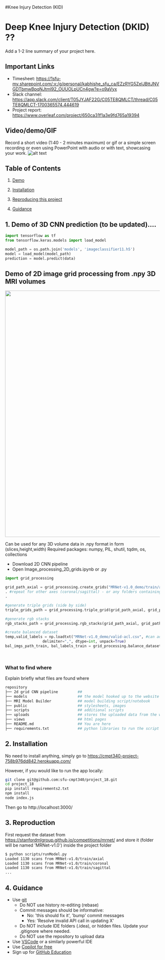 #Knee Injury Detection (KID)
# Deep Knee Injury Detection (DKID) ??

Add a 1-2 line summary of your project here.

## Important Links
<!-- 
| [Timesheet](https://google.com) | [Slack channel](https://google.com) | [Project report](https://google.com) |
|-----------|---------------|-------------------------| -->


- Timesheet: https://1sfu-my.sharepoint.com/:x:/g/personal/kabhishe_sfu_ca/EZzRYG5ZelJBttJNVGDTbmwBpqNJtml92_OUUOLpUCn4gw?e=o9aVyx
- Slack channel: https://app.slack.com/client/T05JYJAF22G/C05TE8QMLCT/thread/C05TE8QMLCT-1700365574.444619
- Project report: https://www.overleaf.com/project/650ca31f1a3e9fd765a19394


## Video/demo/GIF
Record a short video (1:40 - 2 minutes maximum) or gif or a simple screen recording or even using PowerPoint with audio or with text, showcasing your work.
![alt text](https://github.com/sfu-cmpt340/project_18/blob/main/public/scan.gif?raw=true)

## Table of Contents
1. [Demo](#demo)

2. [Installation](#installation)

3. [Reproducing this project](#repro)

4. [Guidance](#guide)


<a name="demo"></a>
## 1. Demo of 3D CNN prediction (to be updated)....

```python
import tensorflow as tf
from tensorflow.keras.models import load_model

model_path = os.path.join('models', 'imageclassifier11.h5')
model = load_model(model_path)
prediction = model.predict(data)
```
<a name="demo"></a>
## Demo of 2D image grid processing from .npy 3D MRI volumes



<p align="center">

  <img src="https://github.com/sfu-cmpt340/project_18/blob/main/public/grid_processing.png" width="800" >

</p>
Can be used for any 3D volume data in .npy format in form (slices,height,width)
Required packages: numpy, PIL, shutil, tqdm, os, collections

- Download 2D CNN pipeline
- Open Image_processing_2D_grids.ipynb or .py

```python
import grid_processing

grid_path_axial = grid_processing.create_grids("MRNet-v1.0_demo/train/axial", 2, 0)
. #repeat for other axes (coronal/sagittal) - or any folders containing .npy volumes
.

#generate triple grids (side by side)
triple_grids_path = grid_processing.triple_grid(grid_path_axial, grid_path_coronal, grid_path_sagittal)

#generate rgb stacks
rgb_stacks_path = grid_processing.rgb_stacks(grid_path_axial, grid_path_coronal, grid_path_sagittal)

#create balanced dataset
temp,valid_labels = np.loadtxt("MRNet-v1.0_demo/valid-acl.csv", #can add or remove more temps if there are more columns
                 delimiter=",", dtype=int, unpack=True)
bal_imgs_path_train, bal_labels_train = grid_processing.balance_dataset(rgb_stacks_path,train_labels,'balanced_acl_rgb_stacks')

    
```

### What to find where

Explain briefly what files are found where

```bash
repository
├── 2d grid CNN pipeline         ## 
├── models                       ## the model hooked up to the website
├── MRI Model Builder            ## model building script/notebook
├── public                       ## stylesheets, images
├── scripts                      ## additional scripts
├── uploads                      ## stores the uploaded data from the website
├── views                        ## html pages
├── README.md                    ## You are here
├── requirements.txt             ## python libraries to run the script on the website

```

<a name="installation"></a>

## 2. Installation

No need to install anything, simply go to https://cmpt340-project-758b976dd842.herokuapp.com/

However, if you would like to run the app locally:
```bash
git clone git@github.com:sfu-cmpt340/project_18.git
cd project_18
pip install requirements2.txt
npm install
node index.js
```
Then go to http://localhost:3000/

<a name="repro"></a>
## 3. Reproduction
First request the dataset from https://stanfordmlgroup.github.io/competitions/mrnet/ and store it (folder will be named 'MRNet-v1.0') inside the project folder

```bash
$ python scripts/runModel.py
Loaded 1130 scans from MRNet-v1.0/train/axial
Loaded 1130 scans from MRNet-v1.0/train/coronal
Loaded 1130 scans from MRNet-v1.0/train/sagittal
...
```


<a name="guide"></a>
## 4. Guidance

- Use [git](https://git-scm.com/book/en/v2)
    - Do NOT use history re-editing (rebase)
    - Commit messages should be informative:
        - No: 'this should fix it', 'bump' commit messages
        - Yes: 'Resolve invalid API call in updating X'
    - Do NOT include IDE folders (.idea), or hidden files. Update your .gitignore where needed.
    - Do NOT use the repository to upload data
- Use [VSCode](https://code.visualstudio.com/) or a similarly powerful IDE
- Use [Copilot for free](https://dev.to/twizelissa/how-to-enable-github-copilot-for-free-as-student-4kal)
- Sign up for [GitHub Education](https://education.github.com/) 
